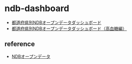 # ndb-dashboard
 
- [都道府県別NDBオープンデータダッシュボード](https://code4fukui.github.io/ndb-dashboard/)
- [都道府県別NDBオープンデータダッシュボード（高血糖編）](https://code4fukui.github.io/ndb-dashboard/glucose.html)

## reference

- [NDBオープンデータ](https://github.com/code4fukui/ndb-opendata/)
